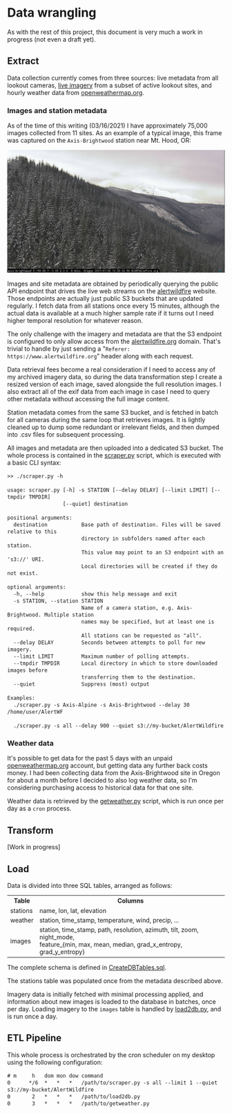 Data wrangling
=================

As with the rest of this project, this document is very much a work in progress (not even a draft yet).

## Extract

Data collection currently comes from three sources: live metadata from all lookout cameras, [live imagery](http://www.alertwildfire.org/) from a subset of active lookout sites, and hourly weather data from [openweathermap.org](https://openweathermap.org).

### Images and station metadata

As of the time of this writing (03/16/2021) I have approximately 75,000 images collected from 11 sites. As an example of a typical image, this frame was captured on the `Axis-Brightwood` station near Mt. Hood, OR:

![Brightwood Mt. Hood](./demo-image-2.png)

<!-- ![Alpine Meadows](./demo-image.jpg) -->

Images and site metadata are obtained by periodically querying the public API endpoint that drives the live web streams on the [alertwildfire](http://www.alertwildfire.org/) website.
Those endpoints are actually just public S3 buckets that are updated regularly. I fetch data from all stations once every 15 minutes, although the actual data is available at a much higher sample rate if it turns out I need higher temporal resolution for whatever reason.

The only challenge with the imagery and metadata are that the S3 endpoint is configured to only allow access from the [alertwildfire.org](alertwildfire.org) domain.
That's trivial to handle by just sending a "`Referer: https://www.alertwildfire.org`" header along with each request.

Data retrieval fees become a real consideration if I need to access any of my archived imagery data, so during the data transformation step I create a resized version of each image, saved alongside the full resolution images.
I also extract all of the exif data from each image in case I need to query other metadata without accessing the full image content.

Station metadata comes from the same S3 bucket, and is fetched in batch for all cameras during the same loop that retrieves images.
It is lightly cleaned up to dump some redundant or irrelevant fields, and then dumped into .csv files for subsequent processing.

All images and metadata are then uploaded into a dedicated S3 bucket.
The whole process is contained in the [scraper.py](./scraper.py) script, which is executed with a basic CLI syntax:

```
>> ./scraper.py -h

usage: scraper.py [-h] -s STATION [--delay DELAY] [--limit LIMIT] [--tmpdir TMPDIR]
                  [--quiet] destination

positional arguments:
  destination           Base path of destination. Files will be saved relative to this
                        directory in subfolders named after each station.
                        This value may point to an S3 endpoint with an 's3://' URI.
                        Local directories will be created if they do not exist.

optional arguments:
  -h, --help            show this help message and exit
  -s STATION, --station STATION
                        Name of a camera station, e.g. Axis-Brightwood. Multiple station
                        names may be specified, but at least one is required.
                        All stations can be requested as "all".
  --delay DELAY         Seconds between attempts to poll for new imagery.
  --limit LIMIT         Maximum number of polling attempts.
  --tmpdir TMPDIR       Local directory in which to store downloaded images before
                        transferring them to the destination.
  --quiet               Suppress (most) output
 
Examples:
  ./scraper.py -s Axis-Alpine -s Axis-Brightwood --delay 30 /home/user/AlertWF
  
  ./scraper.py -s all --delay 900 --quiet s3://my-bucket/AlertWildfire
```

### Weather data

It's possible to get data for the past 5 days with an unpaid [openweathermap.org](openweathermap.org) account, but getting data any further back costs money. I had been collecting data from the Axis-Brightwood site in Oregon for about a month before I decided to also log weather data, so I'm considering purchasing access to historical data for that one site.

Weather data is retrieved by the [getweather.py](./getweather.py) script, which is run once per day as a `cron` process.

## Transform

[Work in progress]

<!--

```python
import numpy as np
from skimage import data
from skimage.io import imread, imsave
from skimage.util import img_as_ubyte
from skimage.filters.rank import entropy
from skimage.morphology import disk
from skimage.color import rgb2hsv, rgb2gray, rgb2yuv

img = imread('fname.jpg')
img_gray = rgb2gray(img)
img_entropy = entropy(img_gray, disk(5))
imsave('fname-entropy.jpg', img_entropy)
```
-->

## Load

Data is divided into three SQL tables, arranged as follows:

<table style='display:block; width: 100%'>
    <tr><th>Table</th><th>Columns</th></tr>
    <tr><td>stations</td><td>name, lon, lat, elevation</td></tr>
    <tr><td>weather</td><td>station, time_stamp, temperature, wind, precip, ...</td></tr>
    <tr><td>images</td><td>
        station, time_stamp, path, resolution, azimuth, tilt, zoom, night_mode,<br/>
        feature_{min, max, mean, median, grad_x_entropy, grad_y_entropy}
    </td></tr>
</table>

The complete schema is defined in [CreateDBTables.sql](CreateDBTables.sql).

The stations table was populated once from the metadata described above.

Imagery data is initially fetched with minimal processing applied, and information about new images is loaded to the database in batches, once per day.
Loading imagery to the `images` table is handled by [load2db.py](./load2db.py), and is run once a day.

## ETL Pipeline

This whole process is orchestrated by the cron scheduler on my desktop using the following configuration:

```cron
# m     h   dom mon dow command
0      */6  *   *   *   /path/to/scraper.py -s all --limit 1 --quiet s3://my-bucket/AlertWildfire
0       2   *   *   *   /path/to/load2db.py
0       3   *   *   *   /path/to/getweather.py
```